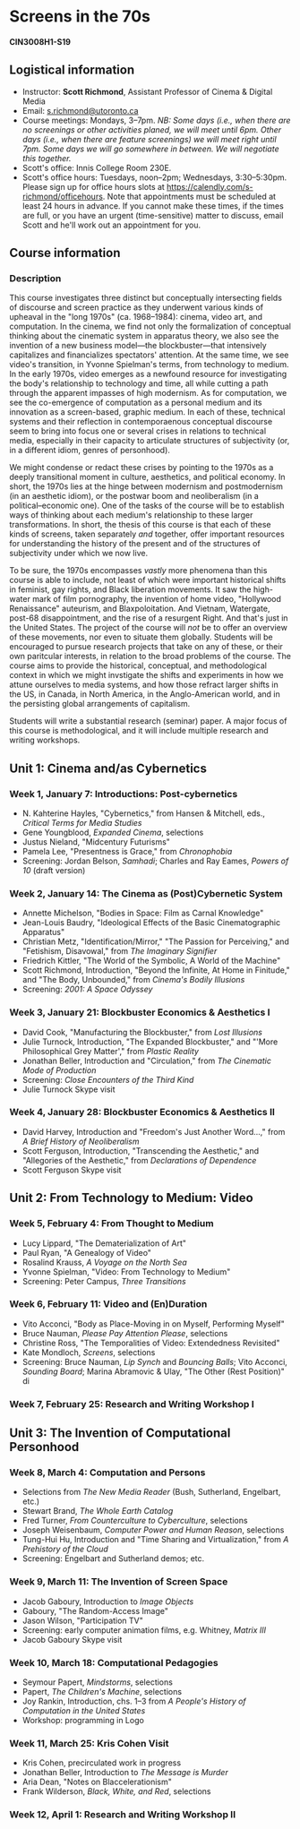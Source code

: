 # Screens in the 70s
#### CIN3008H1-S19

## Logistical information
* Instructor: **Scott Richmond**, Assistant Professor of Cinema & Digital Media
* Email: s.richmond@utoronto.ca
* Course meetings: Mondays, 3–7pm. _NB: Some days (i.e., when there are no screenings or other activities planed, we will meet until 6pm. Other days (i.e., when there are feature screenings) we will meet right until 7pm. Some days we will go somewhere in between. We will negotiate this together._
* Scott's office: Innis College Room 230E.
* Scott's office hours: Tuesdays, noon–2pm; Wednesdays, 3:30–5:30pm. Please sign up for office hours slots at https://calendly.com/s-richmond/officehours. Note that appointments must be scheduled at least 24 hours in advance. If you cannot make these times, if the times are full, or you have an urgent (time-sensitive) matter to discuss, email Scott and he'll work out an appointment for you.

## Course information
### Description
This course investigates three distinct but conceptually intersecting fields of discourse and screen practice as they underwent various kinds of upheaval in the "long 1970s" (ca. 1968–1984): cinema, video art, and computation. In the cinema, we find not only the formalization of conceptual thinking about the cinematic system in apparatus theory, we also see the invention of a new business model—the blockbuster—that intensively capitalizes and financializes spectators' attention. At the same time, we see video's transition, in Yvonne Spielman's terms, from technology to medium. In the early 1970s, video emerges as a newfound resource for investigating the body's relationship to technology and time, all while cutting a path through the apparent impasses of high modernism. As for computation, we see the co-emergence of computation as a personal medium and its innovation as a screen-based, graphic medium. In each of these, technical systems and their reflection in contemporaenous conceptual discourse seem to bring into focus one or several crises in relations to technical media, especially in their capacity to articulate structures of subjectivity (or, in a different idiom, genres of personhood).

We might condense or redact these crises by pointing to the 1970s as a deeply transitional moment in culture, aesthetics, and political economy. In short, the 1970s lies at the hinge between modernism and postmodernism (in an aesthetic idiom), or the postwar boom and neoliberalism (in a political–economic one). One of the tasks of the course will be to establish ways of thinking about each medium's relationship to these larger transformations. In short, the thesis of this course is that each of these kinds of screens, taken separately _and_ together, offer important resources for understanding the history of the present and of the structures of subjectivity under which we now live.

To be sure, the 1970s encompasses _vastly_ more phenomena than this course is able to include, not least of which were important historical shifts in feminist, gay rights, and Black liberation movements. It saw the high-water mark of film pornography, the invention of home video, "Hollywood Renaissance" auteurism, and Blaxpoloitation. And Vietnam, Watergate, post-68 disappointment, and the rise of a resurgent Right. And that's just in the United States. The project of the course will _not_ be to offer an overview of these movements, nor even to situate them globally. Students will be encouraged to pursue research projects that take on any of these, or their own paritcular interests, in relation to the broad problems of the course. The course aims to provide the historical, conceptual, and methodological context in which we might invstigate the shifts and experiments in how we attune ourselves to media systems, and how those refract larger shifts in the US, in Canada, in North America, in the Anglo-American world, and in the persisting global arrangements of capitalism.

Students will write a substantial research (seminar) paper. A major focus of this course is methodological, and it will include multiple research and writing workshops.


## Unit 1: Cinema and/as Cybernetics
### Week 1, January 7: Introductions: Post-cybernetics
* N. Kahterine Hayles, "Cybernetics," from Hansen & Mitchell, eds., _Critical Terms for Media Studies_
* Gene Youngblood, _Expanded Cinema_, selections
* Justus Nieland, "Midcentury Futurisms"
* Pamela Lee, "Presentness is Grace," from _Chronophobia_
* Screening: Jordan Belson, _Samhadi_; Charles and Ray Eames, _Powers of 10_ (draft version)

### Week 2, January 14: The Cinema as (Post)Cybernetic System
* Annette Michelson, "Bodies in Space: Film as Carnal Knowledge"
* Jean-Louis Baudry, "Ideological Effects of the Basic Cinematographic Apparatus"
* Christian Metz, "Identification/Mirror," "The Passion for Perceiving," and "Fetishism, Disavowal," from _The Imaginary Signifier_
* Friedrich Kittler, "The World of the Symbolic, A World of the Machine"
* Scott Richmond, Introduction, "Beyond the Infinite, At Home in Finitude," and "The Body, Unbounded," from _Cinema's Bodily Illusions_
* Screening: _2001: A Space Odyssey_

### Week 3, January 21: Blockbuster Economics & Aesthetics I
* David Cook, "Manufacturing the Blockbuster," from _Lost Illusions_
* Julie Turnock, Introduction, "The Expanded Blockbuster," and "'More Philosophical Grey Matter'," from _Plastic Reality_
* Jonathan Beller, Introduction and "Circulation," from _The Cinematic Mode of Production_
* Screening: _Close Encounters of the Third Kind_
* Julie Turnock Skype visit

### Week 4, January 28: Blockbuster Economics & Aesthetics II
* David Harvey, Introduction and "Freedom's Just Another Word...," from _A Brief History of Neoliberalism_
* Scott Ferguson, Introduction, "Transcending the Aesthetic," and "Allegories of the Aesthetic," from _Declarations of Dependence_
* Scott Ferguson Skype visit

## Unit 2: From Technology to Medium: Video
### Week 5, February 4: From Thought to Medium
* Lucy Lippard, "The Dematerialization of Art"
* Paul Ryan, "A Genealogy of Video"
* Rosalind Krauss, _A Voyage on the North Sea_
* Yvonne Spielman, "Video: From Technology to Medium"
* Screening: Peter Campus, _Three Transitions_

### Week 6, February 11: Video and (En)Duration
* Vito Acconci, "Body as Place-Moving in on Myself, Performing Myself"
* Bruce Nauman, _Please Pay Attention Please_, selections
* Christine Ross, "The Temporalities of Video: Extendedness Revisited"
* Kate Mondloch, _Screens_, selections
* Screening: Bruce Nauman, _Lip Synch_ and _Bouncing Balls_; Vito Acconci, _Sounding Board_; Marina Abramovic & Ulay, "The Other (Rest Position)"
di
### Week 7, February 25: Research and Writing Workshop I

## Unit 3: The Invention of Computational Personhood
### Week 8, March 4: Computation and Persons
* Selections from _The New Media Reader_ (Bush, Sutherland, Engelbart, etc.)
* Stewart Brand, _The Whole Earth Catalog_
* Fred Turner, _From Counterculture to Cyberculture_, selections
* Joseph Weisenbaum, _Computer Power and Human Reason_, selections
* Tung-Hui Hu, Introduction and "Time Sharing and Virtualization," from _A Prehistory of the Cloud_
* Screening: Engelbart and Sutherland demos; etc.

### Week 9, March 11: The Invention of Screen Space
* Jacob Gaboury, Introduction to _Image Objects_
* Gaboury, "The Random-Access Image"
* Jason Wilson, "Participation TV"
* Screening: early computer animation films, e.g. Whitney, _Matrix III_
* Jacob Gaboury Skype visit

### Week 10, March 18: Computational Pedagogies
* Seymour Papert, _Mindstorms_, selections
* Papert, _The Children's Machine_, selections
* Joy Rankin, Introduction, chs. 1–3 from _A People's History of Computation in the United States_
* Workshop: programming in Logo

### Week 11, March 25: Kris Cohen Visit
* Kris Cohen, precirculated work in progress
* Jonathan Beller, Introduction to _The Message is Murder_
* Aria Dean, "Notes on Blaccelerationism"
* Frank Wilderson, _Black, White, and Red_, selections

### Week 12, April 1: Research and Writing Workshop II
